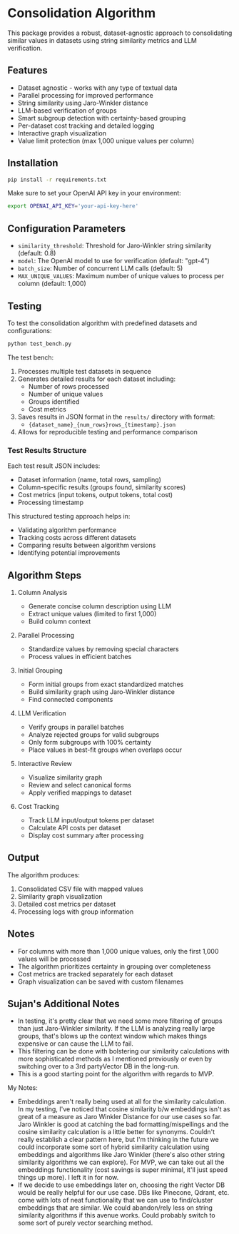 # Consolidation Algorithm

This package provides a robust, dataset-agnostic approach to consolidating similar values in datasets using string similarity metrics and LLM verification.

## Features

- Dataset agnostic - works with any type of textual data
- Parallel processing for improved performance
- String similarity using Jaro-Winkler distance
- LLM-based verification of groups
- Smart subgroup detection with certainty-based grouping
- Per-dataset cost tracking and detailed logging
- Interactive graph visualization
- Value limit protection (max 1,000 unique values per column)

## Installation

```bash
pip install -r requirements.txt
```

Make sure to set your OpenAI API key in your environment:

```bash
export OPENAI_API_KEY='your-api-key-here'
```

## Configuration Parameters

- `similarity_threshold`: Threshold for Jaro-Winkler string similarity (default: 0.8)
- `model`: The OpenAI model to use for verification (default: "gpt-4")
- `batch_size`: Number of concurrent LLM calls (default: 5)
- `MAX_UNIQUE_VALUES`: Maximum number of unique values to process per column (default: 1,000)

## Testing

To test the consolidation algorithm with predefined datasets and configurations:

```bash
python test_bench.py
```

The test bench:
1. Processes multiple test datasets in sequence
2. Generates detailed results for each dataset including:
   - Number of rows processed
   - Number of unique values
   - Groups identified
   - Cost metrics
3. Saves results in JSON format in the `results/` directory with format:
   - `{dataset_name}_{num_rows}rows_{timestamp}.json`
4. Allows for reproducible testing and performance comparison

### Test Results Structure

Each test result JSON includes:
- Dataset information (name, total rows, sampling)
- Column-specific results (groups found, similarity scores)
- Cost metrics (input tokens, output tokens, total cost)
- Processing timestamp

This structured testing approach helps in:
- Validating algorithm performance
- Tracking costs across different datasets
- Comparing results between algorithm versions
- Identifying potential improvements

## Algorithm Steps

1. Column Analysis
   - Generate concise column description using LLM
   - Extract unique values (limited to first 1,000)
   - Build column context

2. Parallel Processing
   - Standardize values by removing special characters
   - Process values in efficient batches

3. Initial Grouping
   - Form initial groups from exact standardized matches
   - Build similarity graph using Jaro-Winkler distance
   - Find connected components

4. LLM Verification
   - Verify groups in parallel batches
   - Analyze rejected groups for valid subgroups
   - Only form subgroups with 100% certainty
   - Place values in best-fit groups when overlaps occur

5. Interactive Review
   - Visualize similarity graph
   - Review and select canonical forms
   - Apply verified mappings to dataset

6. Cost Tracking
   - Track LLM input/output tokens per dataset
   - Calculate API costs per dataset
   - Display cost summary after processing

## Output

The algorithm produces:
1. Consolidated CSV file with mapped values
2. Similarity graph visualization
3. Detailed cost metrics per dataset
4. Processing logs with group information

## Notes

- For columns with more than 1,000 unique values, only the first 1,000 values will be processed
- The algorithm prioritizes certainty in grouping over completeness
- Cost metrics are tracked separately for each dataset
- Graph visualization can be saved with custom filenames

## Sujan's Additional Notes
- In testing, it's pretty clear that we need some more filtering of groups than just Jaro-Winkler similarity. If the LLM is analyzing really large groups, that's blows up the context window which makes things expensive or can cause the LLM to fail.
- This filtering can be done with bolstering our similarity calculations with more sophisticated methods as I mentioned previously or even by switching over to a 3rd partyVector DB in the long-run. 
- This is a good starting point for the algorithm with regards to MVP. 


My Notes: 
- Embeddings aren't really being used at all for the similarity calculation. In my testing, I've noticed that cosine similarity b/w embeddings isn't as great of a measure as Jaro Winkler Distance for our use cases so far. Jaro Winkler is good at catching the bad formatting/mispellings and the cosine similarity calculation is a little better for synonyms. Couldn't really establish a clear pattern here, but I'm thinking in the future we could incorporate some sort of hybrid similarity calculation using embeddings and algorithms like Jaro Winkler (there's also other string similarity algorithms we can explore). For MVP, we can take out all the embeddings functionality (cost savings is super minimal, it'll just speed things up more). I left it in for now. 
- If we decide to use embeddings later on, choosing the right Vector DB would be really helpful for our use case. DBs like Pinecone, Qdrant, etc. come with lots of neat functionality that we can use to find/cluster embeddings that are similar. We could abandon/rely less on string similarity algorithms if this avenue works. Could probably switch to some sort of purely vector searching method. 

